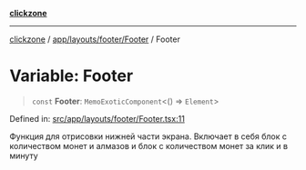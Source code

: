 [**clickzone**](../../../../../README.md)

***

[clickzone](../../../../../README.md) / [app/layouts/footer/Footer](../README.md) / Footer

# Variable: Footer

> `const` **Footer**: `MemoExoticComponent`\<() => `Element`\>

Defined in: [src/app/layouts/footer/Footer.tsx:11](https://github.com/MaximBri/ClickZone/blob/20f3f0d061a7c50a96ed5bba64acbc325a456072/client/src/app/layouts/footer/Footer.tsx#L11)

Функция для отрисовки нижней части экрана. Включает в себя блок с количеством монет и алмазов и блок с количеством монет за клик и в минуту
